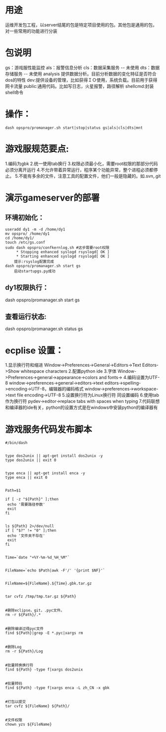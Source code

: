 # 用途
运维开发包工程，以server结尾的包是特定项目使用的包。其他包是通用的包，对一些常用的功能进行分装

# 包说明
gs：游戏服性能监控
als：报警信息分析
cls：数据采集服务 -- 未使用
dts：数据存储服务 -- 未使用
analysis 提供数据分析。目前分析数据的变化特征是否符合dos的特性
dev:提供设备的管理，比如获得ＩＯ使用，系统负载。目前用于获得网卡流量
public:通用代码。比如写日志，火星报警，路径解析
shellcmd:封装shell命令

# 操作：
	dash opspro/promanager.sh start|stop|status gs|als|cls|dts|mnt

# 游戏服规范要点:
1.编码为gbk
2.统一使用tab换行
3.权限必须最小化，需要root权限的那部分代码必须分离开运行
4.不允许带着异常运行，程序某个功能异常，整个进程必须都停止。
5.不能有多余的文件，注意工具的配置文件，他们一般是隐藏的。如.svn,.git


# 演示gameserver的部署
## 环境初始化：
	useradd dy1 -m -d /home/dy1
	mv opspro/ /home/dy1
	cd /home/dy1/
	touch /etc/gs.conf
	sudo dash opspro/confkernlog.sh #这步需要root权限
		 * Stopping enhanced syslogd rsyslogd[ OK ]
		 * Starting enhanced syslogd rsyslogd[ OK ]
		提示:rsyslog配置完成
	dash opspro/promanager.sh start gs
		启动startupgs.py成功

## dy1权限执行：
dash opspro/promanager.sh start gs

## 查看运行状态:
dash opspro/promanager.sh status gs

# ecplise 设置：
1.显示换行符和缩进
	Window->Preferences->General->Editors->Text Editors->Show whitespace characters
2.配置python ide
3.字体
	Window->Preferences->general->appearance->colors and fonts->
4.编码设置为UTF-8
	window->preferences->general->editors->text editors->spelling->encoding->UTF-8，编辑器的编码格式
	window->preferences->workspace->text file encoding->UTF-8
5.设置换行符为Linux换行符
	同设置编码
6.使用tab作为换行符
	pydev->editor->replace tabs with spaces when typing
7.代码联想
	和编译器的ide有关，python的设置方式是在windows中安装python的编译器有	

# 游戏服务代码发布脚本
```
#/bin/dash
 
 
type dos2unix || apt-get install dos2unix -y
type dos2unix || exit 0
 
 
type enca || apt-get install enca -y
type enca || exit 0
 
 
Path=$1
 
if [ -z "${Path}" ];then
 echo '需要路径参数'
 exit
fi
 
 
ls ${Path} 2>/dev/null
if [ "$?" != "0" ];then
 echo '文件夹不存在'
 exit
fi
 
 
Time=`date "+%Y-%m-%d_%H_%M"`
 
 
FileName=`echo $Path|awk -F'/' '{print $NF}'`
 
 
FileName=${FileName}.${Time}.gbk.tar.gz
 
 
tar cvfz /tmp/tmp.tar.gz ${Path}
 
 
#删除eclipse，git，.pyc文件。
rm -r ${Path}/.*
 
 
#删除编译过得pyc文件
find ${Path}|grep -E *.pyc|xargs rm
 
 
#删除Log
rm -r ${Path}/Log
 
 
#批量转换换行符
find ${Path} -type f|xargs dos2unix
 
 
#批量转码
find ${Path} -type f|xargs enca -L zh_CN -x gbk
 
 
#打包以提交
tar cvfz ${FileName} ${Path}/
 
 
#文件权限
chown yzs ${FileName}
```

